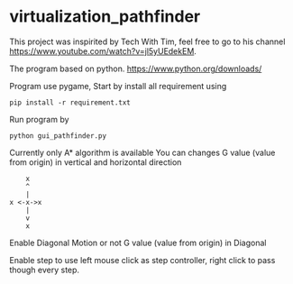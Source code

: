 # virtualization_pathfinder
This project was inspirited by Tech With Tim, feel free to go to his channel https://www.youtube.com/watch?v=jl5yUEdekEM.

The program based on python.
https://www.python.org/downloads/

Program use pygame,
Start by install all requirement using 
```
pip install -r requirement.txt
```
Run program by
```
python gui_pathfinder.py
```
Currently only A* algorithm is available
You can changes G value (value from origin) in vertical and horizontal direction

```
    x
    ^
    |
x <-x->x
    |
    v
    x
```

Enable Diagonal Motion or not
G value (value from origin) in Diagonal

Enable step to use left mouse click as step controller, right click to pass though every step.
